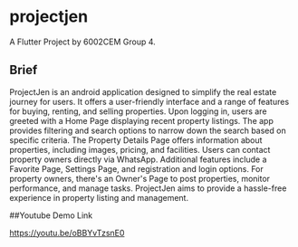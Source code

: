 # projectjen

A Flutter Project by 6002CEM Group 4.

## Brief

ProjectJen is an android application designed to simplify the real estate journey for users. It offers a user-friendly interface and a range of features for buying, renting, and selling properties. Upon logging in, users are greeted with a Home Page displaying recent property listings. The app provides filtering and search options to narrow down the search based on specific criteria. The Property Details Page offers information about properties, including images, pricing, and facilities. Users can contact property owners directly via WhatsApp. Additional features include a Favorite Page, Settings Page, and registration and login options. For property owners, there's an Owner's Page to post properties, monitor performance, and manage tasks. ProjectJen aims to provide a hassle-free experience in property listing and management.

##Youtube Demo Link

https://youtu.be/oBBYvTzsnE0

